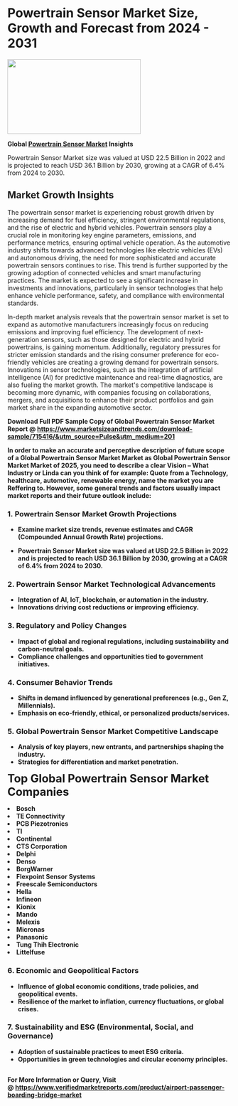 <H1>Powertrain Sensor Market Size, Growth and Forecast from 2024 - 2031</H1><img class="aligncenter size-medium wp-image-584254" src="https://thirdeyenews.in/wp-content/uploads/2024/09/Global-Market-Research-300x168.jpeg" alt="" width="300" height="168" /><p><strong>Global&nbsp;<a href="https://www.marketsizeandtrends.com/download-sample/715416/&amp;utm_source=Pulse&amp;utm_medium=201">Powertrain Sensor Market</a> Insights</strong></p><p>Powertrain Sensor Market size was valued at USD 22.5 Billion in 2022 and is projected to reach USD 36.1 Billion by 2030, growing at a CAGR of 6.4% from 2024 to 2030.</p><p><h2>Market Growth Insights</h2> <p>The powertrain sensor market is experiencing robust growth driven by increasing demand for fuel efficiency, stringent environmental regulations, and the rise of electric and hybrid vehicles. Powertrain sensors play a crucial role in monitoring key engine parameters, emissions, and performance metrics, ensuring optimal vehicle operation. As the automotive industry shifts towards advanced technologies like electric vehicles (EVs) and autonomous driving, the need for more sophisticated and accurate powertrain sensors continues to rise. This trend is further supported by the growing adoption of connected vehicles and smart manufacturing practices. The market is expected to see a significant increase in investments and innovations, particularly in sensor technologies that help enhance vehicle performance, safety, and compliance with environmental standards.</p> <p><strong></strong></p> <p>In-depth market analysis reveals that the powertrain sensor market is set to expand as automotive manufacturers increasingly focus on reducing emissions and improving fuel efficiency. The development of next-generation sensors, such as those designed for electric and hybrid powertrains, is gaining momentum. Additionally, regulatory pressures for stricter emission standards and the rising consumer preference for eco-friendly vehicles are creating a growing demand for powertrain sensors. Innovations in sensor technologies, such as the integration of artificial intelligence (AI) for predictive maintenance and real-time diagnostics, are also fueling the market growth. The market's competitive landscape is becoming more dynamic, with companies focusing on collaborations, mergers, and acquisitions to enhance their product portfolios and gain market share in the expanding automotive sector. <p><strong></p><p><span class=""><strong>Download Full PDF Sample Copy of Global Powertrain Sensor Market Report</strong> @ <a href="https://www.marketsizeandtrends.com/download-sample/715416/&amp;utm_source=Pulse&amp;utm_medium=201" target="_blank">https://www.marketsizeandtrends.com/download-sample/715416/&amp;utm_source=Pulse&amp;utm_medium=201</a></span></p><p>In order to make an accurate and perceptive description of future scope of a Global&nbsp;Powertrain Sensor Market Market as Global&nbsp;Powertrain Sensor Market Market of 2025, you need to describe a clear Vision &ndash; What Industry or Linda can you think of for example: Quote from a Technology, healthcare, automotive, renewable energy, name the market you are Reffering to. However, some general trends and factors usually impact market reports and their future outlook include:</p><h3>1.&nbsp;<strong>Powertrain Sensor Market Growth Projections</strong></h3><ul><li>Examine market size trends, revenue estimates and CAGR (Compounded Annual Growth Rate) projections.</li><li><p>Powertrain Sensor Market size was valued at USD 22.5 Billion in 2022 and is projected to reach USD 36.1 Billion by 2030, growing at a CAGR of 6.4% from 2024 to 2030.</p></li></ul><h3>2.&nbsp;<strong>Powertrain Sensor Market Technological Advancements</strong></h3><ul><li>Integration of AI, IoT, blockchain, or automation in the industry.</li><li>Innovations driving cost reductions or improving efficiency.</li></ul><h3>3.&nbsp;<strong>Regulatory and Policy Changes</strong></h3><ul><li>Impact of global and regional regulations, including sustainability and carbon-neutral goals.</li><li>Compliance challenges and opportunities tied to government initiatives.</li></ul><h3>4.&nbsp;<strong>Consumer Behavior Trends</strong></h3><ul><li>Shifts in demand influenced by generational preferences (e.g., Gen Z, Millennials).</li><li>Emphasis on eco-friendly, ethical, or personalized products/services.</li></ul><h3>5.&nbsp;<strong>Global Powertrain Sensor Market Competitive Landscape</strong></h3><ul><li>Analysis of key players, new entrants, and partnerships shaping the industry.</li><li>Strategies for differentiation and market penetration.</li></ul><p data-pm-slice="1 1 []"><span style="color: inherit; font-family: inherit; font-size: 25px;">Top Global Powertrain Sensor Market Companies</span></p><div class="" data-test-id=""><p><li>Bosch</li><li> TE Connectivity</li><li> PCB Piezotronics</li><li> TI</li><li> Continental</li><li> CTS Corporation</li><li> Delphi</li><li> Denso</li><li> BorgWarner</li><li> Flexpoint Sensor Systems</li><li> Freescale Semiconductors</li><li> Hella</li><li> Infineon</li><li> Kionix</li><li> Mando</li><li> Melexis</li><li> Micronas</li><li> Panasonic</li><li> Tung Thih Electronic</li><li> Littelfuse</li></p></div><h3>6.&nbsp;<strong>Economic and Geopolitical Factors</strong></h3><ul><li>Influence of global economic conditions, trade policies, and geopolitical events.</li><li>Resilience of the market to inflation, currency fluctuations, or global crises.</li></ul><h3>7.&nbsp;<strong>Sustainability and ESG (Environmental, Social, and Governance)</strong></h3><ul><li>Adoption of sustainable practices to meet ESG criteria.</li><li>Opportunities in green technologies and circular economy principles.</li></ul><h2><strong style="font-size: 14px;">For More Information or Query, Visit @&nbsp;</strong><a style="background-color: #ffffff; font-size: 14px;" href="https://www.marketsizeandtrends.com/report/powertrain-sensor-market/" target="_blank">https://www.verifiedmarketreports.com/product/airport-passenger-boarding-bridge-market</a></h2>
